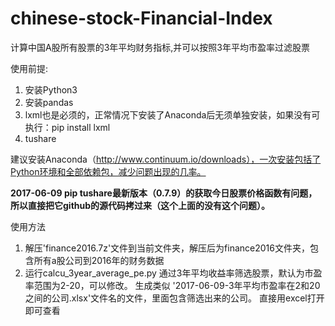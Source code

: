 # chinese-stock-Financial-Index
计算中国A股所有股票的3年平均财务指标,并可以按照3年平均市盈率过滤股票

使用前提:
1. 安装Python3
2. 安装pandas
3. lxml也是必须的，正常情况下安装了Anaconda后无须单独安装，如果没有可执行：pip install lxml
4. tushare

建议安装Anaconda（http://www.continuum.io/downloads），一次安装包括了Python环境和全部依赖包，减少问题出现的几率。

**2017-06-09 pip tushare最新版本（0.7.9）的获取今日股票价格函数有问题，所以直接把它github的源代码拷过来（这个上面的没有这个问题）。**

使用方法
1. 解压'finance2016.7z'文件到当前文件夹，解压后为finance2016文件夹，包含所有a股公司到2016年的财务数据
2. 运行calcu_3year_average_pe.py 通过3年平均收益率筛选股票，默认为市盈率范围为2-20，可以修改。
生成类似 '2017-06-09-3年平均市盈率在2和20之间的公司.xlsx'文件名的文件，里面包含筛选出来的公司。
直接用excel打开即可查看